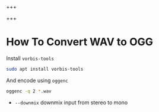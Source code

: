 
+++

+++
# How To Convert WAV to OGG

Install `vorbis-tools`

```bash
sudo apt install vorbis-tools
```

And encode using `oggenc`

```bash
oggenc -q 2 *.wav
```

-  `--downmix` downmix input from stereo to mono

